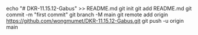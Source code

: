 echo "# DKR-11.15.12-Gabus" >> README.md
git init
git add README.md
git commit -m "first commit"
git branch -M main
git remote add origin https://github.com/wongmumet/DKR-11.15.12-Gabus.git
git push -u origin main
